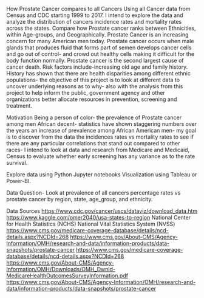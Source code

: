 How Prostate Cancer compares to all Cancers
Using all Cancer data from Census and CDC starting 1999 to 2017. I intend to explore the data and analyze the distribution of cancers incidence rates and mortality rates across the states. Compare how Prostate cancer ranks between Ethnicities, within Age-groups, and Geographically.  Prostate Cancer is an increasing concern for many American men today. Prostate cancer occurs when male glands that produces fluid that forms part of semen develops cancer cells and go out of control- and crowd out healthy cells making it difficult for the body function normally.  Prostate cancer is the second largest cause of cancer death. Risk factors include-increasing old age and family history. History has shown that there are health disparities among different ethnic populations- the objective of this project is to look at different data to uncover underlying reasons as to why- also with the analysis from this project to help inform the public, government agency and other organizations better allocate resources in prevention, screening and treatment. 

Motivation
Being a person of color- the prevalence of Prostate cancer among men African decent- statistics have shown staggering numbers over the years an increase of prevalence among African American men- my goal is to discover from the data the incidences rates vs mortality rates to see if there are any particular correlations that stand out compared to other races- I intend to look at data and research from Medicare and Medicaid, Census to evaluate whether early screening has any variance as to the rate survival.

Explore data using Python Jupyter notebooks
Visualization using Tableau or Power-BI.

Data Question-
Look at prevalence of all cancers percentage rates vs prostate cancer by region, state, age_group, and ethnicity.

Data Sources
https://www.cdc.gov/cancer/uscs/dataviz/download_data.htm 
https://www.kaggle.com/omer2040/usa-states-to-region 
National Center for Health Statistics (NCHS) National Vital Statistics System (NVSS)
https://www.cms.gov/medicare-coverage-database/details/ncd-details.aspx?NCDId=268
https://www.cms.gov/About-CMS/Agency-Information/OMH/research-and-data/information-products/data-snapshots/prostate-cancer
https://www.cms.gov/medicare-coverage-database/details/ncd-details.aspx?NCDId=268
https://www.cms.gov/About-CMS/Agency-Information/OMH/Downloads/OMH_Dwnld-MedicareHealthOutcomesSurveyInformation.pdf
https://www.cms.gov/About-CMS/Agency-Information/OMH/research-and-data/information-products/data-snapshots/prostate-cancer

